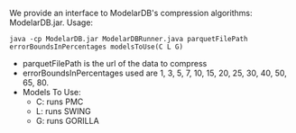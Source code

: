 We provide an interface to ModelarDB's compression algorithms: ModelarDB.jar. 
Usage: 

``java -cp ModelarDB.jar ModelarDBRunner.java parquetFilePath errorBoundsInPercentages modelsToUse(C L G)``

* parquetFilePath is the url of the data to compress
* errorBoundsInPercentages used are 1, 3, 5, 7, 10, 15, 20, 25, 30, 40, 50, 65, 80.   
* Models To Use:
  * C: runs PMC
  * L: runs SWING
  * G: runs GORILLA

